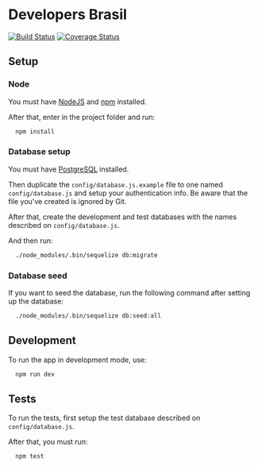 # Developers Brasil

[![Build Status](https://travis-ci.org/developer-news-brazil/www.svg?branch=feat/setup-ci-and-coverals)](https://travis-ci.org/developer-news-brazil/www) [![Coverage Status](https://coveralls.io/repos/github/developer-news-brazil/www/badge.svg?branch=feat/setup-ci-and-coverals)](https://coveralls.io/github/developer-news-brazil/www?branch=feat/setup-ci-and-coverals)

## Setup

### Node

You must have [NodeJS](http://nodejs.org/) and [npm](http://npmjs.com/) installed.

After that, enter in the project folder and run:

```sh
  npm install
```

### Database setup

You must have [PostgreSQL](http://www.postgresql.org/) installed.

Then duplicate the `config/database.js.example` file to one named `config/database.js` and setup your authentication info. Be aware that the file you've created is ignored by Git.

After that, create the development and test databases with the names described on `config/database.js`.

And then run:

```sh
  ./node_modules/.bin/sequelize db:migrate
```

### Database seed

If you want to seed the database, run the following command after setting up the database:

```sh
  ./node_modules/.bin/sequelize db:seed:all
```

## Development

To run the app in development mode, use:

```sh
  npm run dev
```

## Tests

To run the tests, first setup the test database described on `config/database.js`.

After that, you must run:

```
  npm test
```
